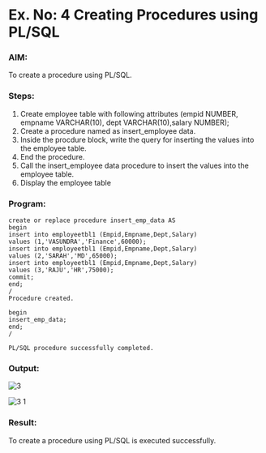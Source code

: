 # Ex. No: 4 Creating Procedures using PL/SQL

### AIM: 
To create a procedure using PL/SQL.

### Steps:
1. Create employee table with following attributes (empid NUMBER, empname VARCHAR(10), dept VARCHAR(10),salary NUMBER);
2. Create a procedure named as insert_employee data.
3. Inside the procdure block, write the query for inserting the values into the employee table.
4. End the procedure.
5. Call the insert_employee data procedure to insert the values into the employee table.
6. Display the employee table

### Program:
```
create or replace procedure insert_emp_data AS
begin
insert into employeetbl1 (Empid,Empname,Dept,Salary)
values (1,'VASUNDRA','Finance',60000);
insert into employeetbl1 (Empid,Empname,Dept,Salary)
values (2,'SARAH','MD',65000);
insert into employeetbl1 (Empid,Empname,Dept,Salary)
values (3,'RAJU','HR',75000);
commit;
end;
/
Procedure created.

begin
insert_emp_data;
end;
/

PL/SQL procedure successfully completed.
```
### Output:
![3](https://github.com/vasundrasriravi/Ex-No-4-Creating-Procedures-using-PL-SQL/assets/119393983/4f84b45b-31ff-40d1-b553-c94d3345f547)

![3 1](https://github.com/vasundrasriravi/Ex-No-4-Creating-Procedures-using-PL-SQL/assets/119393983/8fd9339e-6de5-4c5c-a91d-461917a851f1)

### Result:
To create a procedure using PL/SQL is executed successfully.
